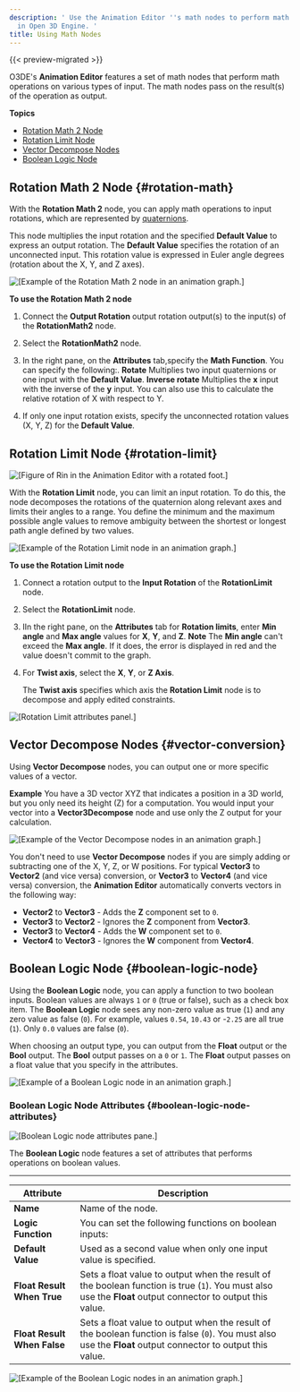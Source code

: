 ```yaml
---
description: ' Use the Animation Editor ''s math nodes to perform math operations
  in Open 3D Engine. '
title: Using Math Nodes
---
```


{{< preview-migrated >}}

O3DE's **Animation Editor** features a set of math nodes that perform math operations on various types of input\. The math nodes pass on the result\(s\) of the operation as output\.

**Topics**
+ [Rotation Math 2 Node](#rotation-math)
+ [Rotation Limit Node](#rotation-limit)
+ [Vector Decompose Nodes](#vector-conversion)
+ [Boolean Logic Node](#boolean-logic-node)

## Rotation Math 2 Node {#rotation-math}

With the **Rotation Math 2** node, you can apply math operations to input rotations, which are represented by [quaternions](/docs/userguide/ly-glos-chap#quarternion)\.

This node multiplies the input rotation and the specified **Default Value** to express an output rotation\. The **Default Value** specifies the rotation of an unconnected input\. This rotation value is expressed in Euler angle degrees \(rotation about the X, Y, and Z axes\)\.

![\[Example of the Rotation Math 2 node in an animation graph.\]](/images/user-guide/actor-animation/rotation-math.png)

**To use the Rotation Math 2 node**

1. Connect the **Output Rotation** output rotation output\(s\) to the input\(s\) of the **RotationMath2** node\.

1. Select the **RotationMath2** node\.

1. In the right pane, on the **Attributes** tab,specify the **Math Function**\. You can specify the following:\.
**Rotate**
Multiplies two input quaternions or one input with the **Default Value**\.
**Inverse rotate**
Multiplies the **x** input with the inverse of the **y** input\. You can also use this to calculate the relative rotation of X with respect to Y\.

1. If only one input rotation exists, specify the unconnected rotation values \(X, Y, Z\) for the **Default Value**\.

## Rotation Limit Node {#rotation-limit}

![\[Figure of Rin in the Animation Editor with a rotated foot.\]](/images/user-guide/actor-animation/rotation-limit-figure.png)

With the **Rotation Limit** node, you can limit an input rotation\. To do this, the node decomposes the rotations of the quaternion along relevant axes and limits their angles to a range\. You define the minimum and the maximum possible angle values to remove ambiguity between the shortest or longest path angle defined by two values\.

![\[Example of the Rotation Limit node in an animation graph.\]](/images/user-guide/actor-animation/rotation-limit-graph.png)

**To use the **Rotation Limit** node**

1. Connect a rotation output to the **Input Rotation** of the **RotationLimit** node\.

1. Select the **RotationLimit** node\.

1. IIn the right pane, on the **Attributes** tab for **Rotation limits**, enter **Min angle** and **Max angle** values for **X**, **Y**, and **Z**\.
**Note**
The **Min angle** can't exceed the **Max angle**\. If it does, the error is displayed in red and the value doesn't commit to the graph\.

1. For **Twist axis**, select the **X**, **Y**, or **Z Axis**\.

   The **Twist axis** specifies which axis the **Rotation Limit** node is to decompose and apply edited constraints\.

![\[Rotation Limit attributes panel.\]](/images/user-guide/actor-animation/rotation-limit-properties.png)

## Vector Decompose Nodes {#vector-conversion}

Using **Vector Decompose** nodes, you can output one or more specific values of a vector\.

**Example**
You have a 3D vector XYZ that indicates a position in a 3D world, but you only need its height \(Z\) for a computation\. You would input your vector into a **Vector3Decompose** node and use only the Z output for your calculation\.

![\[Example of the Vector Decompose nodes in an animation graph.\]](/images/user-guide/actor-animation/vector-decompose.png)

You don't need to use **Vector Decompose** nodes if you are simply adding or subtracting one of the X, Y, Z, or W positions\. For typical **Vector3** to **Vector2** \(and vice versa\) conversion, or **Vector3** to **Vector4** \(and vice versa\) conversion, the **Animation Editor** automatically converts vectors in the following way:
+ **Vector2** to **Vector3** - Adds the **Z** component set to `0`\.
+ **Vector3** to **Vector2** - Ignores the **Z** component from **Vector3**\.
+ **Vector3** to **Vector4** - Adds the **W** component set to `0`\.
+ **Vector4** to **Vector3** - Ignores the **W** component from **Vector4**\.

## Boolean Logic Node {#boolean-logic-node}

Using the **Boolean Logic** node, you can apply a function to two boolean inputs\. Boolean values are always `1` or `0` \(true or false\), such as a check box item\. The **Boolean Logic** node sees any non\-zero value as true \(`1`\) and any zero value as false \(`0`\)\. For example, values `0.54`, `10.43` or \-`2.25` are all true \(`1`\)\. Only `0.0` values are false \(`0`\)\.

When choosing an output type, you can output from the **Float** output or the **Bool** output\. The **Bool** output passes on a `0` or `1`\. The **Float** output passes on a float value that you specify in the attributes\.

![\[Example of a Boolean Logic node in an animation graph.\]](/images/user-guide/actor-animation/boolean-logic-node.png)

### Boolean Logic Node Attributes {#boolean-logic-node-attributes}

![\[Boolean Logic node attributes pane.\]](/images/user-guide/actor-animation/boolean-logic-node-attributes.png)

The **Boolean Logic** node features a set of attributes that performs operations on boolean values\.


****

| Attribute | Description |
| --- | --- |
|  **Name**  |  Name of the node\.  |
|  **Logic Function**  |  You can set the following functions on boolean inputs:   |
|  **Default Value**  |  Used as a second value when only one input value is specified\.  |
|  **Float Result When True**  |  Sets a float value to output when the result of the boolean function is true \(`1`\)\. You must also use the **Float** output connector to output this value\.  |
|  **Float Result When False**  |  Sets a float value to output when the result of the boolean function is false \(`0`\)\. You must also use the **Float** output connector to output this value\.  |

![\[Example of the Boolean Logic nodes in an animation graph.\]](/images/user-guide/actor-animation/boolean-logic-node-attributes-1.png)
